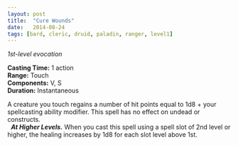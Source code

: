 ```yaml
---
layout: post
title:  "Cure Wounds"
date:   2014-08-24
tags: [bard, cleric, druid, paladin, ranger, level1]
---
```


_1st-level evocation_

**Casting Time:** 1 action  
**Range:** Touch  
**Components:** V, S  
**Duration:** Instantaneous

A creature you touch regains a number of hit points equal to 1d8 + your spellcasting ability modifier. This spell has no effect on undead or constructs.  
&nbsp;&nbsp;_**At Higher Levels.**_ When you cast this spell using a spell slot of 2nd level or higher, the healing increases by 1d8 for each slot level above 1st.
